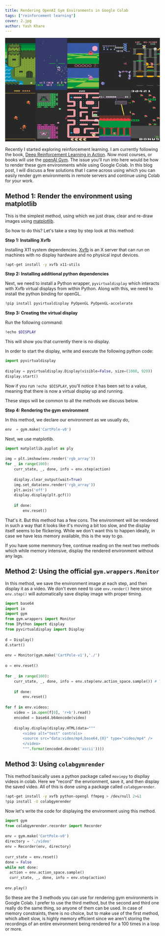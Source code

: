 ```yaml
---
title: Rendering OpenAI Gym Environments in Google Colab
tags: ["reinforcement learning"]
cover: 2.jpg
author: Yash Khare
---
```


<center>

<img src="1.png" width="720" />

</center>

Recently I started exploring reinforcement learning. I am currently following the book, [Deep Reinforcement Learning in Action](https://www.manning.com/books/deep-reinforcement-learning-in-action). Now most courses, or books will use the [openAI Gym](https://gym.openai.com/). The issue you'll run into here would be how to render these gym environments while using Google Colab. In this blog post, I will discuss a few solutions that I came across using which you can easily render gym environments in remote servers and continue using Colab for your work. 

## Method 1: Render the environment using matplotlib

This is the simplest method, using which we just draw, clear and re-draw images using [matplotlib](https://matplotlib.org/). 

So how to do this? Let's take a step by step look at this method: 

**Step 1: Installing Xvfb**

Installing X11 system dependencies. [Xvfb](https://www.x.org/releases/X11R7.6/doc/man/man1/Xvfb.1.xhtml) is an X server that can run on machines with no display hardware and no physical input devices. 

```bash 
!apt-get install -y xvfb x11-utils
```

**Step 2: Installing additional python dependencies**

Next, we need to install a Python wrapper, `pyvirtualdisplay` which interacts with Xvfb virtual displays from within Python. Along with this, we need to install the python binding for openGL. 

```bash 
!pip install pyvirtualdisplay PyOpenGL PyOpenGL-accelerate
```

**Step 3: Creating the virtual display**

Run the following command: 

```bash
!echo $DISPLAY
```

This will show you that currently there is no display. 

In order to start the display, write and execute the following python code: 

```python
import pyvirtualdisplay

display = pyvirtualdisplay.Display(visible=False, size=(1080, 920))
display.start()
```

Now if you run `!echo $DISPLAY`, you'll notice it has been set to a value, meaning that there is now a virtual display up and running. 

These steps will be common to all the methods we discuss below. 

**Step 4: Rendering the gym environment**

In this method, we declare our environment as we usually do, 

```python
env  = gym.make('CartPole-v0')
```

Next, we use matplotlib. 

```python
import matplotlib.pyplot as ply

img = plt.imshow(env.render('rgb_array'))
for _ in range(100):
    curr_state, _, done, info = env.step(action) 

    display.clear_output(wait=True)
    img.set_data(env.render('rgb_array'))
    plt.axis('off')
    display.display(plt.gcf())

    if done:
        env.reset()
```

That's it. But this method has a few cons. The environment will be rendered in such a way that it looks like it's moving a bit too slow, and the display itself seems to be flickering. While we don't want this to happen ideally, in case we have less memory available, this is the way to go. 

If you have some memmory free, continue reading on the next two methods which while memory intensive, display the rendered environment without any lags. 

## Method 2: Using the official `gym.wrappers.Monitor`

In this method, we save the environment image at each step, and then display it as a video. We don't even need to use `env.render()` here since `env.step()` will automatically save display image with proper timing. 

```python
import base64
import io
import gym
from gym.wrappers import Monitor
from IPython import display
from pyvirtualdisplay import Display

d = Display()
d.start()

env = Monitor(gym.make('CartPole-v1'),'./')

o = env.reset()

for _ in range(100):
    curr_state, _, done, info = env.step(env.action_space.sample()) # Take action from DNN in actual training.

    if done:
        env.reset()

for f in env.videos:
    video = io.open(f[0], 'r+b').read()
    encoded = base64.b64encode(video)

    display.display(display.HTML(data="""
        <video alt="test" controls>
        <source src="data:video/mp4;base64,{0}" type="video/mp4" />
        </video>
        """.format(encoded.decode('ascii'))))
```

## Method 3: Using `colabgymrender`

This method basically uses a python package called `moviepy` to displlay videos in colab. Here we "record" the envrionment, save it, and then display the saved video. All of this is done using a package called `colabgymrender`.

```bash 
!apt-get install -y xvfb python-opengl ffmpeg > /dev/null 2>&1
!pip install -U colabgymrender
```

Now let's write the code for displaying the environment using this method. 

```python
import gym
from colabgymrender.recorder import Recorder

env = gym.make('CartPole-v0')
directory = './video'
env = Recorder(env, directory)

curr_state = env.reset()
done = False
while not done:
  action = env.action_space.sample()
  curr_state, _, done, info = env.step(action)

env.play()
```

So these are the 3 methods you can use for rendering gym environments in Google Colab. I prefer to use the third method, but the second and third one really do the same thing, so anyone of them can be used. In case of memory constraints, there is no choice, but to make use of the first method, which albeit slow, is highly memory efficient since we aren't storing the recordings of an entire environment being rendered for a 100 times in a loop or more. 